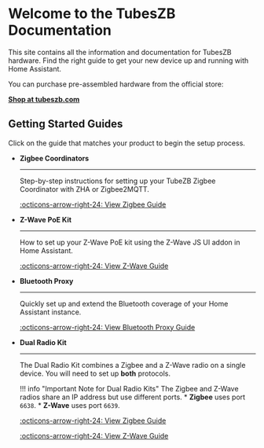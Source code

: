 # Welcome to the TubesZB Documentation


This site contains all the information and documentation for TubesZB hardware. Find the right guide to get your new device up and running with Home Assistant.

You can purchase pre-assembled hardware from the official store:

[**Shop at tubeszb.com**](https://tubeszb.com)

## Getting Started Guides

Click on the guide that matches your product to begin the setup process.

<div class="grid cards" markdown>

-   __Zigbee Coordinators__

    ---

    Step-by-step instructions for setting up your TubeZB Zigbee Coordinator with ZHA or Zigbee2MQTT.

    [:octicons-arrow-right-24: View Zigbee Guide](getting-started/zigbee.md)

-   __Z-Wave PoE Kit__

    ---

    How to set up your Z-Wave PoE kit using the Z-Wave JS UI addon in Home Assistant.

    [:octicons-arrow-right-24: View Z-Wave Guide](getting-started/z-wave.md)

-   __Bluetooth Proxy__

    ---

    Quickly set up and extend the Bluetooth coverage of your Home Assistant instance.

    [:octicons-arrow-right-24: View Bluetooth Proxy Guide](getting-started/bluetooth-proxy.md)

-   __Dual Radio Kit__

    ---

    The Dual Radio Kit combines a Zigbee and a Z-Wave radio on a single device. You will need to set up **both** protocols.

    !!! info "Important Note for Dual Radio Kits"
        The Zigbee and Z-Wave radios share an IP address but use different ports.
        * **Zigbee** uses port `6638`.
        * **Z-Wave** uses port `6639`.

    [:octicons-arrow-right-24: View Zigbee Guide](getting-started/zigbee.md)

    [:octicons-arrow-right-24: View Z-Wave Guide](getting-started/z-wave.md)

</div>